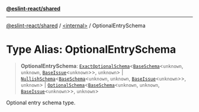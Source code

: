 [**@eslint-react/shared**](../../README.md)

***

[@eslint-react/shared](../../README.md) / [\<internal\>](../README.md) / OptionalEntrySchema

# Type Alias: OptionalEntrySchema

> **OptionalEntrySchema**: [`ExactOptionalSchema`](../interfaces/ExactOptionalSchema.md)\<[`BaseSchema`](../interfaces/BaseSchema.md)\<`unknown`, `unknown`, [`BaseIssue`](../interfaces/BaseIssue.md)\<`unknown`\>\>, `unknown`\> \| [`NullishSchema`](../interfaces/NullishSchema.md)\<[`BaseSchema`](../interfaces/BaseSchema.md)\<`unknown`, `unknown`, [`BaseIssue`](../interfaces/BaseIssue.md)\<`unknown`\>\>, `unknown`\> \| [`OptionalSchema`](../interfaces/OptionalSchema.md)\<[`BaseSchema`](../interfaces/BaseSchema.md)\<`unknown`, `unknown`, [`BaseIssue`](../interfaces/BaseIssue.md)\<`unknown`\>\>, `unknown`\>

Optional entry schema type.
